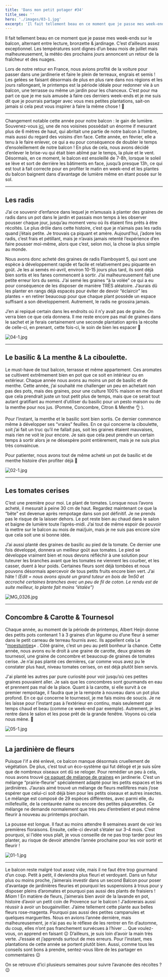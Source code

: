 ```yaml
---
title: 'Dans mon petit potager #34'
title_seo: ''
hero: './images/03-1.jpg'
excerpt: 'Il fait tellement beau en ce moment que je passe mes week-ends sur le balcon, alternant entre lecture, bronzette & jardinage. C’est d’ailleurs assez exceptionnel. Les températures sont dignes d’un beau mois de juillet mais malheureusement, la météo des prochains jours annoncent un retour de la fraîcheur et des nuages. Lors de notre retour en'
---
```


Il fait tellement beau en ce moment que je passe mes week-ends sur le balcon, alternant entre lecture, bronzette & jardinage. C’est d’ailleurs assez exceptionnel. Les températures sont dignes d’un beau mois de juillet mais malheureusement, la météo des prochains jours annoncent un retour de la fraîcheur et des nuages.

Lors de notre retour en France, nous avions profité de la voiture pour passer dans une jardinerie et faire le plein de terreaux, engrais et semis ! Les gelées se faisant désormais de plus en plus rare dans nos régions et les jours rallongeant, le printemps est la période idéale pour redonner vie à un balcon, une terrasse ou même un jardin pour les chanceux. C’est pour ma part ce que je me suis amusée à faire ces derniers week-ends et je me suis dit que je pourrais partager avec vous mes petites plantations, sait-on jamais si cela peut vous inspirer à faire la même chose ! 🙂

---

Changement notable cette année pour notre balcon : le gain de lumière. Souvenez-vous [ici](balcon/), une de nos voisines possédait un énorme if mesurant plus de 6 mètres de haut, qui abritait une partie de notre balcon à l’ombre, mais aussi du regard des voisins d’en face. Cette année, en février, elle a tenu à le faire enlever, ce qui a eu pour conséquence de doubler le temps d’ensoleillement de notre balcon ! En plus de cela, nous avons décidé d’enlever le brise-vu qui était bien abîmé par le temps, la pluie et le vent. Désormais, en ce moment, le balcon est ensoleillé de 7-8h, lorsque le soleil se lève et sort de derrière les bâtiments en face, jusqu’à presque 13h, ce qui est tout à fait correcte pour en profiter le matin en week-end et les plantes du balcon baignent dans d’avantage de lumière même en étant posée sur le sol.

---

## Les radis

J’ai ce souvenir d’enfance dans lequel je m’amusais à planter des graines de radis dans un pot dans le jardin et passais mon temps à les observer pousser chaque jour, jusqu’au moment venu où ils étaient fins prêts à être récoltés. Le plus drôle dans cette histoire, c’est que je n’aimais pas les radis quand j’étais petite. Je trouvais ça piquant et amère. Aujourd’hui, j’adore les radis, c’est frais et pétillant, mais je n’avais jamais retenté l’expérience d’en faire pousser moi-même, alors que c’est, selon moi, la chose la plus simple au monde.

Nous avons donc acheté des graines de radis Flamboyant 5, qui sont une espèce à développement rapide et facile et relativement peu piquante en goût. Je les ai semés mi-avril, environ 10-15 jours plus tard, ils sont déjà bien sortis et les fanes commencent à sortir. J’ai malheureusement fait une petite erreur lors du semis. J’ai semé les graines “à la volée” ce qui a eu pour conséquence de les disposer de manière TRÈS aléatoire. J’aurais dû les planter en rangs déjà espacés pour éviter de devoir “éclaircir” les plantes = en retirer beaucoup pour que chaque plant possède un espace suffisant a son développement. Autrement, le radis ne grossira jamais.

J’en ai repiqué certain dans les endroits où il n’y avait pas de graine. On verra bien ce que cela donnera. Il me reste encore pas mal de graines dans le sachet et je ferais certainement une seconde plantation après la récolte de celle-ci, en prenant, cette fois-ci, le soin de bien les espacer 🙂

<img alt="04-1.jpg" src="./images/04-1.jpg">

---

## Le basilic & La menthe & La ciboulette.

Le must-have de tout balcon, terrasse et même appartement. Ces aromates se cultivent extrêmement bien en pot que ce soit en intérieur ou en extérieur. Chaque année nous avons au moins un pot de basilic et de menthe. Cette année, j’ai souhaité me challenger un peu en achetant non pas des pots, mais des graines, pour une culture 100% maison en me disant que cela prendrait juste un tout petit plus de temps, mais que ce serait tout autant gratifiant au moment d’utiliser du basilic pour un pesto maison ou de la menthe pour nos jus. (Pomme, Concombre, Citron & Menthe 👌 ).

Pour l’instant, la menthe et le basilic sont bien sortis. Ce dernier commence même à développer ses “vraies” feuilles. En ce qui concerne la ciboulette, soit j’ai fait un truc qu’il ne fallait pas, soit les graines étaient mauvaises, mais rien ne voit le jour encore. Je sais que cela peut prendre un certain temps à sortir alors je ne désespère point entièrement, mais je ne suis plus très convaincue.

Pour patienter, nous avons tout de même acheté un pot de basilic et de menthe histoire d’en profiter déjà 🙂

<img alt="02-1.jpg" src="./images/02-1.jpg">

---

## Les tomates cerises

C’est une première pour moi. Le plant de tomates. Lorsque nous l’avons acheté, il mesurait à peine 30 cm de haut. Regardez maintenant ce que la “bête” est devenue après rempotage dans son pot définitif. Je ne prends pas le risque de la laisser dehors. Le pot reste bien au chaud dans le salon et baigne de lumière toute l’après-midi. J’ai tout de même espoir de pouvoir la mettre sur le balcon au mois de mai/juin, mais je ne suis pas encore sûre que cela soit une si bonne idée.

J’ai aussi planté des graines de basilic au pied de la tomate. Ce dernier une fois développé, donnera un meilleur goût aux tomates.
Le pied se développe vraiment bien et nous devons réfléchir à une solution pour tuteurer les branches avant que les tomates ne viennent les courber, et les casser, duent à leur poids. Certaines fleurs sont déjà tombées et nous pouvons désormais apercevoir de tous petits fruits encore bien vert. J’ai hâte ! _(Edit = nous avons ajouté un grand tuteur en bois de 1m50 et accroché certaines branches avec un peu de fil de coton. Le rendu est de suite meilleur, la plante fait moins “étalée”)_

<img alt="MG_0326.jpg" src="./images/MG_0326.jpg">

---

## Concombre & Carotte & Tournesol

Chaque année, au moment de la période de printemps, Albert Heijn donne des petits pots contenant 1 à 3 graines d’un légume ou d’une fleur à semer dans le petit carreau de terreau fournis avec. Ils appellent cela Le “[moestuintjes](https://www.google.nl/search?q=moestuintjes&source=lnms&tbm=isch&sa=X&ved=0ahUKEwjF-omYtM7aAhXCZFAKHe6aB7IQ_AUICigB&biw=1440&bih=719)« . Côté graine, c’est un peu au petit bonheur la chance. Cette année, nous avons eu le droit à une graine de carotte, deux graines de tournesol, une graine de concombre et beaucoup de graines de tomates cerise. Je n’ai pas planté ces dernières, car comme vous avez pu le constater plus haut, niveau tomates cerises, on est déjà plutôt bien servis.

J'ai planté les autres par pure curiosité pour voir jusqu’où ces petites graines pouvaient aller. Je sais que les concombres sont gourmands en eau et prennent pas mal de la place. Quant à la carotte, si elle survit à ce premier rempotage, il faudra que je la rempote à nouveau dans un pot plus profond. En ce qui concerne le tournesol, je me fais moins de soucis. Je ne les laisse pour l’instant pas à l’extérieur en continu, mais seulement par temps chaud et beau (comme ce week-end par exemple). Autrement, je les rentre dans le salon et les pose prêt de la grande fenêtre. Voyons où cela nous mène. 🙂

<img alt="05-1.jpg" src="./images/05-1.jpg">

---

## La jardinière de fleurs

Puisque l'if a été enlevé, ce balcon manque désormais cruellement de végétation. De plus, c’est tout un éco-système qui fut délogé et je suis sûre que de nombreux oiseaux ont dû se reloger. Pour remédier un peu à cela, nous avons trouvé [ce paquet de mélange de graines](http://www.gammvert.fr/2-1212-plantes-dexterieur/2-5006-graines-bulbes/3-1213-toutes-nos-graines/p-31521-prairie-fleurie-les-fleurs-de-lete-elegance-3m2) en jardinerie. C’est un mélange “prairie-fleurie” spécialement adapté pour les petits espaces et les jardinières. J’aurais aimé trouvé un mélange de fleurs mellifères mais j’ose espérer que celui-ci soit déjà bien pour les petits oiseaux et autres insectes. Le mélange est composé de 29 espèces différentes, avec parmi elle, du millefeuille, de la centaurée naine ou encore des petites pâquerettes. Ce mélange ne demande normalement que très peu d’entretient et peut même fleurir à nouveau au printemps prochain.

La pousse est longue. Il faut au moins attendre 8 semaines avant de voir les premières floraisons. Ensuite, celle-ci devrait s’étaler sur 3-4 mois. C’est pourquoi, si l’idée vous plaît, je vous conseille de ne pas trop tarder pour les planter, au risque de devoir attendre l’année prochaine pour les voir sortir et fleurir !

<img alt="01-1.jpg" src="./images/01-1.jpg">

---

Le balcon reste malgré tout assez vide, mais il ne faut être trop gourmand d’un coup. Petit à petit, il deviendra plus fleuri et verdoyant. Dans un futur plus ou moins proche, j’aimerais investir dans un second Balcon pour poser d’avantage de jardinières fleuries et pourquoi les suspensions à trous pour y disposer pleins d’aromates et pourquoi pas aussi des plants de fraisiers ! _Miam_ ! En matière de fleurs, j’aimerais bien avoir de la lavande en pot, histoire d’avoir un petit coin de Provence sur le balcon ! J’adorerais aussi réussir à avoir un bougainvillier. J’aime tellement cette plante aux belles fleurs rose-magenta. Pourquoi pas aussi des petites campanules et quelques marguerites. Nous en avions l’année dernière, mais malheureusement, je n’ai pas eu le réflexe de les rentrer en fin d’automne, du coup, elles n’ont pas franchement survécues à l’hiver ... Que voulez-vous, on apprend en faisant 😉 D’ailleurs, je suis loin d’avoir la main très verte. J’essaie et j’apprends surtout de mes erreurs. Pour l’instant, mes plantations de cette année se portent plutôt bien. Aussi, comme tous les conseils sont bons à prendre, sentez-vous libre de les partager en commentaires 😉

On se retrouve d’ici plusieurs semaines pour suivre l’avancée des récoltes ? 😉
